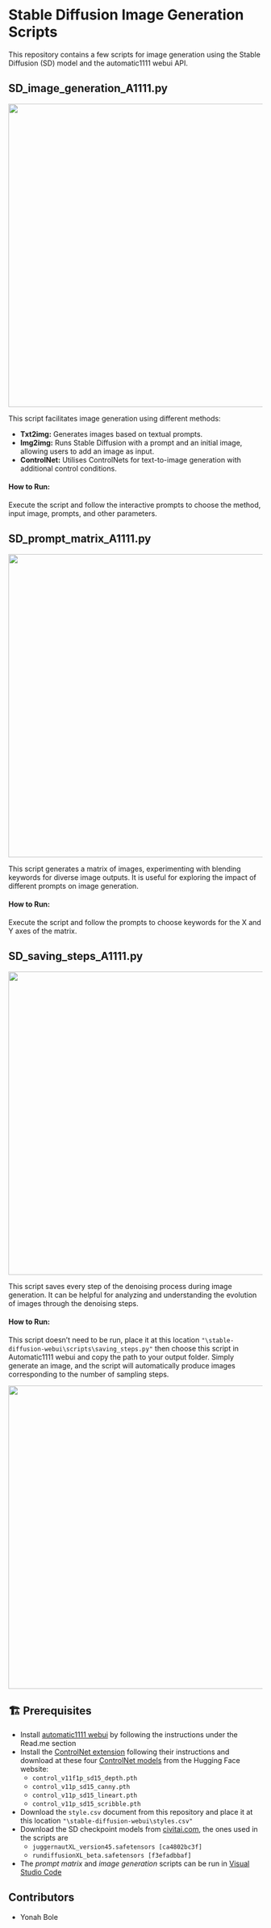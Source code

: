 # Stable Diffusion Image Generation Scripts

This repository contains a few scripts for image generation using the Stable Diffusion (SD) model and the automatic1111 webui API.
 
## SD_image_generation_A1111.py

<img src="https://res.craft.do/user/full/7a93547b-a2a3-6209-a5e3-1a49258c4f73/doc/4EDB58DA-8EE5-4FDC-801D-829937E8FF43/8420CE19-8F5F-4F2C-8169-7F43AD74A11F_2/HbHdD1nzlPcnJyMtOX4Pue7wIfL4x80X00NDVPUvkBsz/GAI%20-%20Frame%202.jpeg" width="600">

This script facilitates image generation using different methods:

- **Txt2img:** Generates images based on textual prompts.
- **Img2img:** Runs Stable Diffusion with a prompt and an initial image, allowing users to add an image as input.
- **ControlNet:** Utilises ControlNets for text-to-image generation with additional control conditions.

#### How to Run:

Execute the script and follow the interactive prompts to choose the method, input image, prompts, and other parameters.

## SD_prompt_matrix_A1111.py

<img src="https://res.craft.do/user/full/7a93547b-a2a3-6209-a5e3-1a49258c4f73/doc/4EDB58DA-8EE5-4FDC-801D-829937E8FF43/314F4E36-4BF7-4955-BA37-FB625A988364_2/2mTwhNFZFF0WeFgLJigihPtRUTL3MuOgya2hRNEqRcsz/GAI%20-%20Frame%201.jpeg" width="600">

This script generates a matrix of images, experimenting with blending keywords for diverse image outputs. It is useful for exploring the impact of different prompts on image generation.

#### How to Run:

Execute the script and follow the prompts to choose keywords for the X and Y axes of the matrix.

## SD_saving_steps_A1111.py

<img src="https://github.com/Nayrobie/Stable_Diffusion_Scripts/assets/80701265/df4f3459-1d49-48fc-9d8f-1dcc3ae6dad1" width="600">

This script saves every step of the denoising process during image generation. It can be helpful for analyzing and understanding the evolution of images through the denoising steps.

#### How to Run:

This script doesn’t need to be run, place it at this location `"\stable-diffusion-webui\scripts\saving_steps.py"` then choose this script in Automatic1111 webui and copy the path to your output folder. Simply generate an image, and the script will automatically produce images corresponding to the number of sampling steps.

<img src="https://res.craft.do/user/full/7a93547b-a2a3-6209-a5e3-1a49258c4f73/doc/4EDB58DA-8EE5-4FDC-801D-829937E8FF43/64B53CE5-A09F-499E-B6F6-05CC6752CE36_2/95yvSlZ3wu3EF3pw4VAFzPyzsEuemByoNvrb7dSm0sYz/Image.png" width="600">

## 🏗️ Prerequisites

- Install [automatic1111 webui](https://github.com/dvschultz/automatic1111) by following the instructions under the Read.me section
- Install the [ControlNet extension](https://github.com/Mikubill/sd-webui-controlnet) following their instructions and download at these four [ControlNet models](https://huggingface.co/lllyasviel/ControlNet-v1-1/tree/main) from the Hugging Face website:
	- `control_v11f1p_sd15_depth.pth`
	- `control_v11p_sd15_canny.pth`
	- `control_v11p_sd15_lineart.pth`
	- `control_v11p_sd15_scribble.pth`
- Download the `style.csv` document from this repository and place it at this location `"\stable-diffusion-webui\styles.csv"`
- Download the SD checkpoint models from [civitai.com](https://civitai.com/), the ones used in the scripts are 
	- `juggernautXL_version45.safetensors [ca4802bc3f]` 
	- `rundiffusionXL_beta.safetensors [f3efadbbaf]`
- The *prompt matrix* and *image generation* scripts can be run in [Visual Studio Code](https://code.visualstudio.com/)

## Contributors

- Yonah Bole